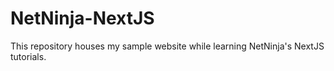 # NetNinja-NextJS
This repository houses my sample website while learning NetNinja's NextJS tutorials.
